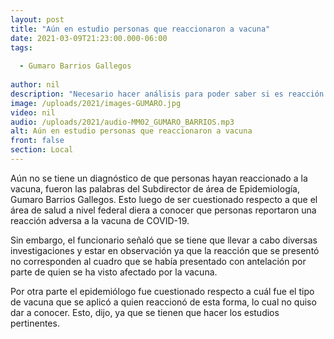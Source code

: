 ```yaml
---
layout: post
title: "Aún en estudio personas que reaccionaron a vacuna"
date: 2021-03-09T21:23:00.000-06:00
tags:
  
  - Gumaro Barrios Gallegos
  
author: nil
description: "Necesario hacer análisis para poder saber si es reacción a vacuna."
image: /uploads/2021/images-GUMARO.jpg
video: nil
audio: /uploads/2021/audio-MM02_GUMARO_BARRIOS.mp3
alt: Aún en estudio personas que reaccionaron a vacuna
front: false
section: Local
---
```


Aún no se tiene un diagnóstico de que personas hayan reaccionado a la vacuna, fueron las palabras del Subdirector de área de Epidemiología, Gumaro Barrios Gallegos. Esto luego de ser cuestionado respecto a que el área de salud a nivel federal diera a conocer que personas reportaron una reacción adversa a la vacuna de COVID-19.

Sin embargo, el funcionario señaló que se tiene que llevar a cabo diversas investigaciones y estar en observación ya que la reacción que se presentó no corresponden al cuadro que se había presentado con antelación por parte de quien se ha visto afectado por la vacuna.

Por otra parte el epidemiólogo fue cuestionado respecto a cuál fue el tipo de vacuna que se aplicó a quien reaccionó de esta forma, lo cual no quiso dar a conocer. Esto, dijo, ya que se tienen que hacer los estudios pertinentes.

